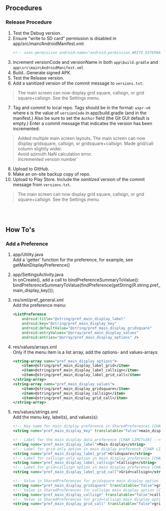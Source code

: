 ## Procedures
### Release Procedure
1.  Test the Debug version.
2.  Ensure "write to SD card" permission is disabled in app/src/main/AndroidManifest.xml:</br>
    ```xml
    <!-- uses-permission android:name="android.permission.WRITE_EXTERNAL_STORAGE" /-->
    ```
3.  Increment versionCode and versionName in both `app\build.gradle` and `app\src\main\AndroidManifest.xml`
4.  Build...Generate signed APK.
5.  Test the Release version.
6.  Add a sanitized version of the commit message to `versions.txt`:
>The main screen can now display grid square, callsign, or grid square+callsign. See the Settings menu.
7.  Tag and commit to local repo.  Tags should be in the format: `wspr-v6`
    where `6` is the value of `versionCode` in app/build.gradle (and in the manifest.)
    Also be sure to set the `Author` field (the Git GUI default is empty.)  Enter a commit message that
    indicates the version has been incremented:
>Added multiple main screen layouts.  The main screen can now display gridsquare, callsign, or gridsquare+callsign.  Made grid/call column slightly wider.</br>
>Avoid azimuth NaN calculation error.</br>
>Incremented version number`
8.  Upload to GitHub.
9.  Make an on-site backup copy of repo.
10. Upload to Play Store.  Include the *sanitized* version of the commit message from `versions.txt`.
>The main screen can now display grid square, callsign, or grid square+callsign. See the Settings menu.

</br>
</br>

## How To's
### Add a Preference
1. app/Utility.java</br>
    Add a 'getter' function for the preference, for example, see getMainDisplayPreference()

2. app/SettingsActivity.java</br>
    In onCreate(), add a call to bindPreferenceSummaryToValue():
        bindPreferenceSummaryToValue(findPreference(getString(R.string.pref_main_display_key)));

3. res/xml/pref_general.xml</br>
    Add the preference menu:
    ```xml
    <ListPreference
        android:title="@string/pref_main_display_label"
        android:key="@string/pref_main_display_key"
        android:defaultValue="@string/pref_main_display_gridsquare"
        android:entryValues="@array/pref_main_display_values"
        android:entries="@array/pref_main_display_options" />
    ```

4. res/values/arrays.xml</br>
    Only if the menu item is a list array, add the options- and values-arrays:
    ```xml
    <string-array name="pref_main_display_options">
        <item>@string/pref_main_display_label_grid</item>
        <item>@string/pref_main_display_label_callsign</item>
        <item>@string/pref_main_display_label_grid_call</item>
    </string-array>
    <string-array name="pref_main_display_values">
        <item>@string/pref_main_display_gridsquare</item>
        <item>@string/pref_main_display_callsign</item>
        <item>@string/pref_main_display_grid_call</item>
    </string-array>
    ```

5. res/values/strings.xml</br>
    Add the menu key, label(s), and values(s):
    ```xml
    <!-- Key name for main display preference in SharedPreferences [CHAR LIMIT=NONE] -->
    <string name="pref_main_display_key" translatable="false">main_display</string>
    
    <!-- Label for the main display data preference [CHAR LIMIT=30] -->
    <string name="pref_main_display_label">Main display</string>
    <!-- Label for grid-only option in main display preference [CHAR LIMIT=25] -->
    <string name="pref_main_display_label_grid">Gridsquare</string>
    <!-- Label for callsign-only option in main display preference [CHAR LIMIT=25] -->
    <string name="pref_main_display_label_callsign">Callsign</string>
    <!-- Label for grid+callsign option in main display preference [CHAR LIMIT=25] -->
    <string name="pref_main_display_label_grid_call">Grid+callsign</string>    
    
    <!-- Value in SharedPreferences for gridsquare main display option [CHAR LIMIT=NONE] -->
    <string name="pref_main_display_gridsquare" translatable="false">gridsquare</string>
    <!-- Value in SharedPreferences for callsign main display option [CHAR LIMIT=NONE] -->
    <string name="pref_main_display_callsign" translatable="false">callsign</string>
    <!-- Value in SharedPreferences for grid+callsign main display option [CHAR LIMIT=NONE] -->
    <string name="pref_main_display_grid_call" translatable="false">grid_call</string>
    ```

